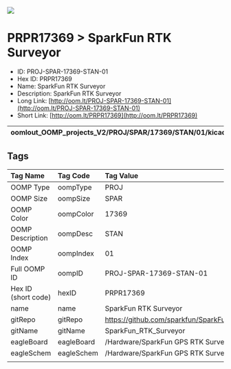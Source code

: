 


  
![][im]
# PRPR17369 > SparkFun RTK Surveyor

- ID: PROJ-SPAR-17369-STAN-01
- Hex ID: PRPR17369
- Name: SparkFun RTK Surveyor
- Description: SparkFun RTK Surveyor
- Long Link: [http://oom.lt/PROJ-SPAR-17369-STAN-01](http://oom.lt/PROJ-SPAR-17369-STAN-01)
- Short Link: [http://oom.lt/PRPR17369](http://oom.lt/PRPR17369)
  

|oomlout_OOMP_projects_V2/PROJ/SPAR/17369/STAN/01/kicadPcb3dFront.png|oomlout_OOMP_projects_V2/PROJ/SPAR/17369/STAN/01/kicadPcb3dBack.png|oomlout_OOMP_projects_V2/PROJ/SPAR/17369/STAN/01/kicadPcb3d.png||
| :---: | :---: | :---: | :---: |

## Tags
  

|Tag Name|Tag Code|Tag Value|
| :--- | :--- | :--- |
|OOMP Type|oompType|PROJ|
|OOMP Size|oompSize|SPAR|
|OOMP Color|oompColor|17369|
|OOMP Description|oompDesc|STAN|
|OOMP Index|oompIndex|01|
|Full OOMP ID|oompID|PROJ-SPAR-17369-STAN-01|
|Hex ID (short code)|hexID|PRPR17369|
|name|name|SparkFun RTK Surveyor|
|gitRepo|gitRepo|https://github.com/sparkfun/SparkFun_RTK_Surveyor|
|gitName|gitName|SparkFun_RTK_Surveyor|
|eagleBoard|eagleBoard|/Hardware/SparkFun GPS RTK Surveyor.brd|
|eagleSchem|eagleSchem|/Hardware/SparkFun GPS RTK Surveyor.sch|
||||



[im]: PROJ/SPAR/17369/STAN/01/kicadPcb3d_450.png
